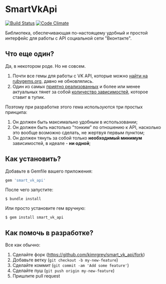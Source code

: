 # SmartVkApi

[![Build Status](https://travis-ci.org/kimrgrey/smart_vk_api.svg)](https://travis-ci.org/kimrgrey/smart_vk_api)
[![Code Climate](https://codeclimate.com/github/kimrgrey/smart_vk_api/badges/gpa.svg)](https://codeclimate.com/github/kimrgrey/smart_vk_api)

Библиотека, обеспечивающая по-настоящему удобный и простой интерфейс для работы с API социальной сети "Вконтакте".

## Что еще один?

Да, в некотором роде. Но не совсем. 

1. Почти все гемы для работы с VK API, которые можно [найти на rubygems.org](https://rubygems.org/search?utf8=%E2%9C%93&query=vkontakte), давно не обновлялись. 
2. Один из самых [приятно реализованных](https://github.com/7even/vkontakte_api) и более или менее актуальных тянет за собой [количество зависимостей](https://github.com/7even/vkontakte_api/blob/master/vkontakte_api.gemspec#L21-L39), которое ставит в тупик.

Поэтому при разработке этого гема используются три простых принципа:

1. Он должен быть максимально удобным в использовании;
2. Он должен быть настолько "тонким" по отношению к API, насколько это вообще возможно сделать, не жертвуя первым пунктом;
3. Он должен тянуть за собой только **необходимый минимум** зависимостей, в идеале - **ни одной**;

## Как установить?

Добавьте в Gemfile вашего приложения:

```ruby
gem 'smart_vk_api'
```

После чего запустите:

```
$ bundle install
```

Или просто установите гем вручную:

```
$ gem install smart_vk_api
```

## Как помочь в разработке?

Все как обычно:

1. Сделайте форк (https://github.com/kimrgrey/smart_vk_api/fork)
2. Добавьте ветку (`git checkout -b my-new-feature`)
3. Сделайте коммит (`git commit -am 'Add some feature'`)
4. Сделайте пуш (`git push origin my-new-feature`)
5. Пришлите pull request
